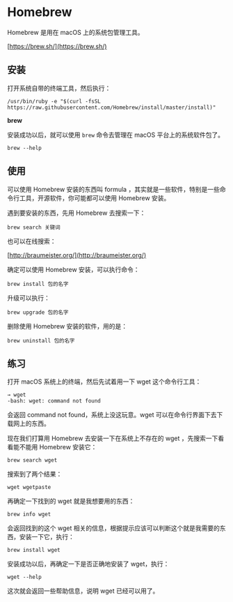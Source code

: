 # Homebrew

Homebrew 是用在 macOS 上的系统包管理工具。

[https://brew.sh/](https://brew.sh/)

## 安装

打开系统自带的终端工具，然后执行：

```
/usr/bin/ruby -e "$(curl -fsSL https://raw.githubusercontent.com/Homebrew/install/master/install)"
```

**brew**

安装成功以后，就可以使用 `brew` 命令去管理在 macOS 平台上的系统软件包了。

```
brew --help
```

## 使用

可以使用 Homebrew 安装的东西叫 formula ，其实就是一些软件，特别是一些命令行工具，开源软件，你可能都可以使用 Homebrew 安装。

遇到要安装的东西，先用 Homebrew 去搜索一下：

```
brew search 关键词
```

也可以在线搜索：

[http://braumeister.org/](http://braumeister.org/)

确定可以使用 Homebrew 安装，可以执行命令：

```
brew install 包的名字
```

升级可以执行：

```
brew upgrade 包的名字
```

删除使用 Homebrew 安装的软件，用的是：

```
brew uninstall 包的名字
```

## 练习

打开 macOS 系统上的终端，然后先试着用一下 wget 这个命令行工具：

```
→ wget
-bash: wget: command not found
```

会返回 command not found，系统上没这玩意。wget 可以在命令行界面下去下载网上的东西。

现在我们打算用 Homebrew 去安装一下在系统上不存在的 wget ，先搜索一下看看能不能用 Homebrew 安装它：

```
brew search wget
```

搜索到了两个结果：

```
wget wgetpaste
```

再确定一下找到的 wget 就是我想要用的东西：

```
brew info wget
```

会返回找到的这个 wget 相关的信息，根据提示应该可以判断这个就是我需要的东西，安装一下它，执行：

```
brew install wget
```

安装成功以后，再确定一下是否正确地安装了 wget，执行：

```
wget --help
```

这次就会返回一些帮助信息，说明 wget 已经可以用了。

